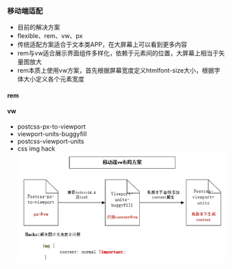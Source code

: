 <!--
 * @Author: your name
 * @Date: 2020-03-06 16:37:30
 * @LastEditTime: 2020-03-11 14:11:49
 * @LastEditors: Please set LastEditors
 * @Description: In User Settings Edit
 * @FilePath: \vue-note\CSS\rem vs vw vs flexible.md
 -->
### 移动端适配
- 目前的解决方案
- flexible、rem、vw、px
- 传统适配方案适合于文本类APP，在大屏幕上可以看到更多内容
- rem与vw适合展示界面组件多样化，依赖于元素间的位置，大屏幕上相当于矢量图放大
- rem本质上使用vw方案，首先根据屏幕宽度定义htmlfont-size大小，根据字体大小定义各个元素宽度

#### rem

#### vw
- postcss-px-to-viewport
- viewport-units-buggyfill
- postcss-viewport-units
- css img hack
![vw-layout](./../img/vw-layout.png)

